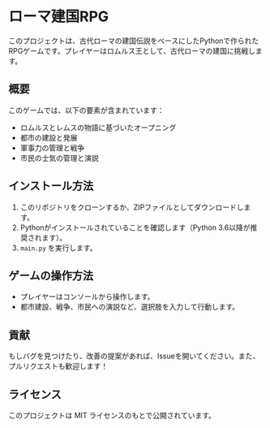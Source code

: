 # ローマ建国RPG

このプロジェクトは、古代ローマの建国伝説をベースにしたPythonで作られたRPGゲームです。プレイヤーはロムルス王として、古代ローマの建国に挑戦します。

## 概要

このゲームでは、以下の要素が含まれています：

- ロムルスとレムスの物語に基づいたオープニング
- 都市の建設と発展
- 軍事力の管理と戦争
- 市民の士気の管理と演説

## インストール方法

1. このリポジトリをクローンするか、ZIPファイルとしてダウンロードします。
2. Pythonがインストールされていることを確認します（Python 3.6以降が推奨されます）。
3. `main.py` を実行します。

## ゲームの操作方法

- プレイヤーはコンソールから操作します。
- 都市建設、戦争、市民への演説など、選択肢を入力して行動します。

## 貢献

もしバグを見つけたり、改善の提案があれば、Issueを開いてください。また、プルリクエストも歓迎します！

## ライセンス

このプロジェクトは MIT ライセンスのもとで公開されています。
